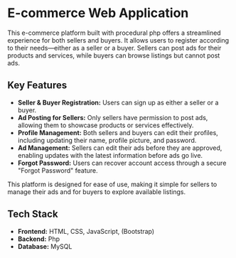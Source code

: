# E-commerce Web Application

This e-commerce platform built with procedural php offers a streamlined experience for both sellers and buyers. It allows users to register according to their needs—either as a seller or a buyer. Sellers can post ads for their products and services, while buyers can browse listings but cannot post ads.

## Key Features

- **Seller & Buyer Registration:** Users can sign up as either a seller or a buyer.
- **Ad Posting for Sellers:** Only sellers have permission to post ads, allowing them to showcase products or services effectively.
- **Profile Management:** Both sellers and buyers can edit their profiles, including updating their name, profile picture, and password.
- **Ad Management:** Sellers can edit their ads before they are approved, enabling updates with the latest information before ads go live.
- **Forgot Password:** Users can recover account access through a secure "Forgot Password" feature.

This platform is designed for ease of use, making it simple for sellers to manage their ads and for buyers to explore available listings.

## Tech Stack

- **Frontend:** HTML, CSS, JavaScript, (Bootstrap)
- **Backend:** Php
- **Database:**  MySQL
